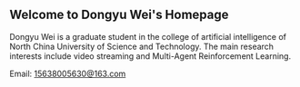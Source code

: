 ## Welcome to Dongyu Wei's Homepage

Dongyu Wei is a graduate student in the college of artificial intelligence of North China University of Science and Technology. The main research interests include video streaming and Multi-Agent Reinforcement Learning.

Email: 15638005630@163.com
